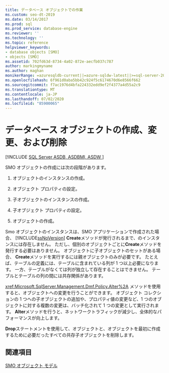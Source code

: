 ```yaml
---
title: データベース オブジェクトでの作業
ms.custom: seo-dt-2019
ms.date: 03/14/2017
ms.prod: sql
ms.prod_service: database-engine
ms.reviewer: ''
ms.technology: ''
ms.topic: reference
helpviewer_keywords:
- database objects [SMO]
- objects [SMO]
ms.assetid: 702fd63d-8734-4a02-872e-aecfb037c787
author: markingmyname
ms.author: maghan
monikerRange: =azuresqldb-current||=azure-sqldw-latest||>=sql-server-2016||=sqlallproducts-allversions||>=sql-server-linux-2017||=azuresqldb-mi-current
ms.openlocfilehash: 6f961d0aba5bb42c924f5c6174670d6e8566f662
ms.sourcegitcommit: f7ac1976d4bfa224332edd9ef2f4377a4d55a2c9
ms.translationtype: MT
ms.contentlocale: ja-JP
ms.lasthandoff: 07/02/2020
ms.locfileid: "85900065"
---
```

# <a name="creating-altering-and-removing-database-objects"></a>データベース オブジェクトの作成、変更、および削除
[!INCLUDE [SQL Server ASDB, ASDBMI, ASDW ](../../../includes/applies-to-version/sql-asdb-asdbmi-asdw.md)]

  SMO オブジェクトの作成には次の段階があります。  
  
1.  オブジェクトのインスタンスの作成。  
  
2.  オブジェクト プロパティの設定。  
  
3.  子オブジェクトのインスタンスの作成。  
  
4.  子オブジェクト プロパティの設定。  
  
5.  オブジェクトの作成。  

 Smo オブジェクトのインスタンスは、SMO アプリケーションで作成された場合、 [!INCLUDE[ssNoVersion](../../../includes/ssnoversion-md.md)] **Create**メソッドが発行されるまで、のインスタンスには存在しません。 ただし、個別のオブジェクトごとに**Create**メソッドを発行する必要はありません。 オブジェクトに子オブジェクトのセットがある場合、 **Create**メソッドを実行するには親オブジェクトのみが必要です。 たとえば、テーブルの定義には、テーブルに含まれている列が 1 つ以上必要になります。 一方、テーブルがなくては列が独立して存在することはできません。 テーブルとテーブルの列の間には共存関係があります。  
  
 <xref:Microsoft.SqlServer.Management.Dmf.Policy.Alter%2A> メソッドを使用すると、オブジェクトへの変更を行うことができます。 オブジェクト コレクションの 1 つへの子オブジェクトの追加や、プロパティ値の変更など、1 つのオブジェクトに対する複数の変更は、バッチ化されて 1 つの変更として実行されます。 **Alter**メソッドを行うと、ネットワークトラフィックが減少し、全体的なパフォーマンスが向上します。  
  
 **Drop**ステートメントを使用して、オブジェクトと、オブジェクトを最初に作成するために必要だったすべての共存子オブジェクトを削除します。  
  
## <a name="see-also"></a>関連項目  
 [SMO オブジェクト モデル](../../../relational-databases/server-management-objects-smo/smo-object-model.md)  
  
  
